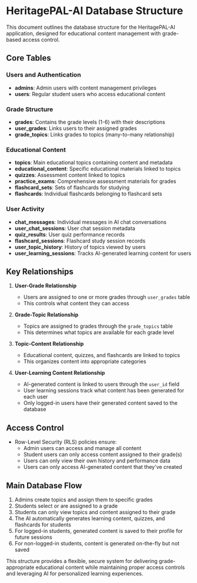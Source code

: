 # HeritagePAL-AI Database Structure

This document outlines the database structure for the HeritagePAL-AI application, designed for educational content management with grade-based access control.

## Core Tables

### Users and Authentication

- **admins**: Admin users with content management privileges
- **users**: Regular student users who access educational content

### Grade Structure

- **grades**: Contains the grade levels (1-6) with their descriptions
- **user_grades**: Links users to their assigned grades
- **grade_topics**: Links grades to topics (many-to-many relationship)

### Educational Content

- **topics**: Main educational topics containing content and metadata
- **educational_content**: Specific educational materials linked to topics
- **quizzes**: Assessment content linked to topics
- **practice_exams**: Comprehensive assessment materials for grades
- **flashcard_sets**: Sets of flashcards for studying
- **flashcards**: Individual flashcards belonging to flashcard sets

### User Activity

- **chat_messages**: Individual messages in AI chat conversations
- **user_chat_sessions**: User chat session metadata
- **quiz_results**: User quiz performance records
- **flashcard_sessions**: Flashcard study session records
- **user_topic_history**: History of topics viewed by users
- **user_learning_sessions**: Tracks AI-generated learning content for users

## Key Relationships

1. **User-Grade Relationship**
   - Users are assigned to one or more grades through `user_grades` table
   - This controls what content they can access

2. **Grade-Topic Relationship**
   - Topics are assigned to grades through the `grade_topics` table
   - This determines what topics are available for each grade level

3. **Topic-Content Relationship**
   - Educational content, quizzes, and flashcards are linked to topics
   - This organizes content into appropriate categories

4. **User-Learning Content Relationship**
   - AI-generated content is linked to users through the `user_id` field
   - User learning sessions track what content has been generated for each user
   - Only logged-in users have their generated content saved to the database

## Access Control

- Row-Level Security (RLS) policies ensure:
  - Admin users can access and manage all content
  - Student users can only access content assigned to their grade(s)
  - Users can only view their own history and performance data
  - Users can only access AI-generated content that they've created

## Main Database Flow

1. Admins create topics and assign them to specific grades
2. Students select or are assigned to a grade
3. Students can only view topics and content assigned to their grade
4. The AI automatically generates learning content, quizzes, and flashcards for students
5. For logged-in students, generated content is saved to their profile for future sessions
6. For non-logged-in students, content is generated on-the-fly but not saved

This structure provides a flexible, secure system for delivering grade-appropriate educational content while maintaining proper access controls and leveraging AI for personalized learning experiences. 